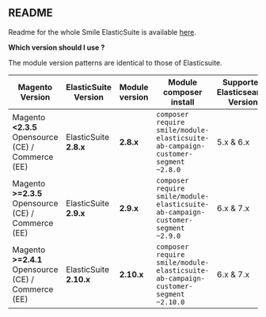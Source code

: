 ## README

Readme for the whole Smile ElasticSuite is available [here](https://github.com/Smile-SA/elasticsuite).


**Which version should I use ?**

The module version patterns are identical to those of Elasticsuite.

Magento Version                                     | ElasticSuite Version    | Module version | Module composer install                                                               | Supported Elasticsearch Version | Actively maintained
----------------------------------------------------|-------------------------|----------------|---------------------------------------------------------------------------------------|---------------------------------|---------------------
Magento **<2.3.5** Opensource (CE) / Commerce (EE)  | ElasticSuite **2.8.x**  | **2.8.x**      | ```composer require smile/module-elasticsuite-ab-campaign-customer-segment ~2.8.0```  | 5.x & 6.x                       | No
Magento **>=2.3.5** Opensource (CE) / Commerce (EE) | ElasticSuite **2.9.x**  | **2.9.x**      | ```composer require smile/module-elasticsuite-ab-campaign-customer-segment ~2.9.0```  | 6.x & 7.x                       | **Yes**
Magento **>=2.4.1** Opensource (CE) / Commerce (EE) | ElasticSuite **2.10.x** | **2.10.x**     | ```composer require smile/module-elasticsuite-ab-campaign-customer-segment ~2.10.0``` | 6.x & 7.x                       | **Yes**

